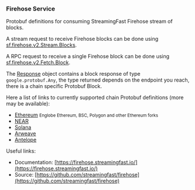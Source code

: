 ### Firehose Service

Protobuf definitions for consuming StreamingFast Firehose stream of blocks.

A stream request to receive Firehose blocks can be done using [sf.firehose.v2.Stream.Blocks](:sf.firehose.v2#sf.firehose.v2.Stream.Blocks).

A RPC request to receive a single Firehose block can be done using [sf.firehose.v2.Fetch.Block](:sf.firehose.v2#sf.firehose.v2.Fetch.Block).

The [Response](:sf.firehose.v2#sf.firehose.v2.Response) object contains a block response of type `google.protobuf.Any`, the type returned depends on the endpoint you reach, there is a chain specific Protobuf Block.

Here a list of links to currently supported chain Protobuf definitions (more may be available):
- [Ethereum](https://github.com/streamingfast/firehose-ethereum/blob/develop/proto/sf/ethereum/type/v2/type.proto) <small>Englobe Ethereum, BSC, Polygon and other Ethereum forks</small>
- [NEAR](https://github.com/streamingfast/firehose-near/blob/develop/proto/sf/near/type/v1/type.proto)
- [Solana](https://github.com/streamingfast/firehose-solana/blob/develop/proto/sf/solana/type/v1/type.proto)
- [Arweave](https://github.com/streamingfast/firehose-arweave/blob/develop/proto/sf/arweave/type/v1/type.proto)
- [Antelope](https://github.com/pinax-network/firehose-antelope/blob/develop/proto/sf/antelope/type/v1/type.proto)

Useful links:
- Documentation: [https://firehose.streamingfast.io/](https://firehose.streamingfast.io/)
- Source: [https://github.com/streamingfast/firehose](https://github.com/streamingfast/firehose)